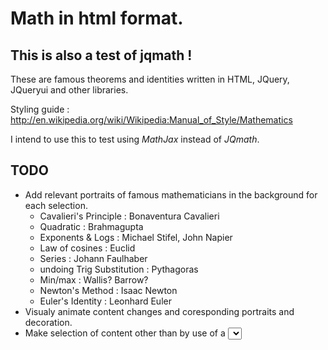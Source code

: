 Math in html format.
====================

This is also a test of jqmath !
-------------------------------

These are famous theorems and identities written in HTML, JQuery, JQueryui and other libraries.

Styling guide : http://en.wikipedia.org/wiki/Wikipedia:Manual_of_Style/Mathematics

I intend to use this to test using *MathJax* instead of *JQmath*.

TODO
----
- Add relevant portraits of famous mathematicians in the background for each selection.
    - Cavalieri's Principle : Bonaventura Cavalieri
    - Quadratic : Brahmagupta
    - Exponents & Logs : Michael Stifel, John Napier
    - Law of cosines : Euclid
    - Series : Johann Faulhaber
    - undoing Trig Substitution : Pythagoras 
    - Min/max : Wallis? Barrow?
    - Newton's Method : Isaac Newton
    - Euler's Identity : Leonhard Euler
- Visualy animate content changes and coresponding portraits and decoration.
- Make selection of content other than by use of a <select> control.


